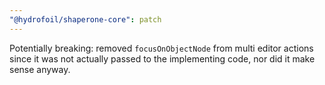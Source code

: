 ```yaml
---
"@hydrofoil/shaperone-core": patch
---
```


Potentially breaking: removed `focusOnObjectNode` from multi editor actions since it was not actually passed to
the implementing code, nor did it make sense anyway.
